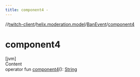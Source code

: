 ```yaml
---
title: component4 -
---
```

//[twitch-client](../../index.md)/[helix.moderation.model](../index.md)/[BanEvent](index.md)/[component4](component4.md)



# component4  
[jvm]  
Content  
operator fun [component4](component4.md)(): [String](https://kotlinlang.org/api/latest/jvm/stdlib/kotlin/-string/index.html)  




